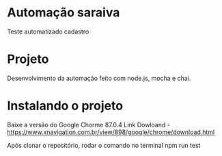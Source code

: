 # Automação saraiva

Teste automatizado cadastro

# Projeto

Desenvolvimento da automação feito com node.js, mocha e chai.

# Instalando o projeto 

Baixe a versão do Google Chorme 87.0.4 Link Dowloand - https://www.xnavigation.com.br/view/898/google/chrome/download.html

Após clonar o repositório, rodar o comando no terminal npm run test
